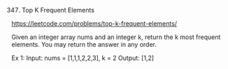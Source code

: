 347. Top K Frequent Elements

https://leetcode.com/problems/top-k-frequent-elements/

Given an integer array nums and an integer k, return the k most frequent elements. You may return the answer in any order.

Ex 1: 
Input: nums = [1,1,1,2,2,3], k = 2
Output: [1,2]